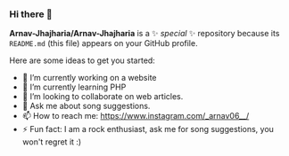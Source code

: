 ### Hi there 👋


**Arnav-Jhajharia/Arnav-Jhajharia** is a ✨ _special_ ✨ repository because its `README.md` (this file) appears on your GitHub profile.

Here are some ideas to get you started:

- 🔭 I’m currently working on a website
- 🌱 I’m currently learning PHP
- 👯 I’m looking to collaborate on web articles. 
- 💬 Ask me about song suggestions. 
- 📫 How to reach me: https://www.instagram.com/_arnav06__/
- ⚡ Fun fact:  I am a rock enthusiast, ask me for song suggestions, you won't regret it :)



